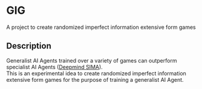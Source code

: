 # GIG
A project to create randomized imperfect information extensive form games

## Description  
Generalist AI Agents trained over a variety of games can outperform specialist AI Agents 
([Deepmind SIMA](https://deepmind.google/discover/blog/sima-generalist-ai-agent-for-3d-virtual-environments/)).  
This is an experimental idea to create randomized imperfect information extensive form games for the purpose of training a generalist AI Agent.  
